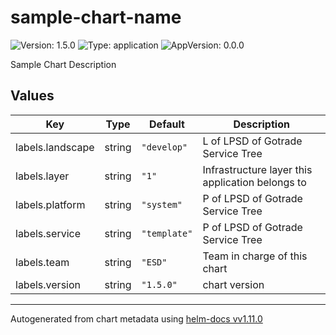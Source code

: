 # sample-chart-name

![Version: 1.5.0](https://img.shields.io/badge/Version-1.5.0-informational?style=flat-square) ![Type: application](https://img.shields.io/badge/Type-application-informational?style=flat-square) ![AppVersion: 0.0.0](https://img.shields.io/badge/AppVersion-0.0.0-informational?style=flat-square)

Sample Chart Description

## Values

| Key | Type | Default | Description |
|-----|------|---------|-------------|
| labels.landscape | string | `"develop"` | L of LPSD of Gotrade Service Tree |
| labels.layer | string | `"1"` | Infrastructure layer this application belongs to |
| labels.platform | string | `"system"` | P of LPSD of Gotrade Service Tree |
| labels.service | string | `"template"` | P of LPSD of Gotrade Service Tree |
| labels.team | string | `"ESD"` | Team in charge of this chart |
| labels.version | string | `"1.5.0"` | chart version |

----------------------------------------------
Autogenerated from chart metadata using [helm-docs vv1.11.0](https://github.com/norwoodj/helm-docs/releases/vv1.11.0)
